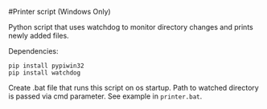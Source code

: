 #Printer script (Windows Only)

Python script that uses watchdog to monitor directory changes and prints newly added files.

Dependencies:
```
pip install pypiwin32
pip install watchdog
```

Create .bat file that runs this script on os startup. Path to watched directory is passed via cmd parameter. See example in `printer.bat`.
